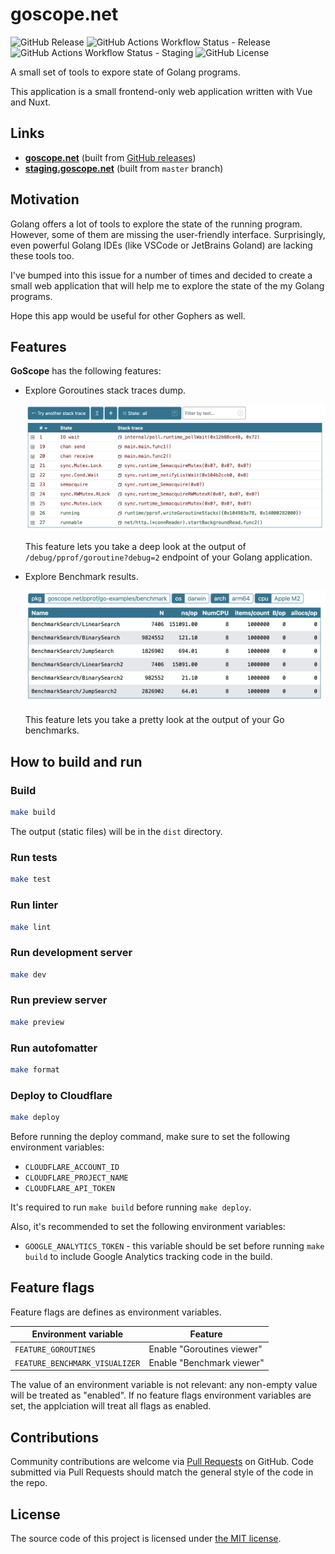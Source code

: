 # goscope.net

![GitHub Release](https://img.shields.io/github/v/release/kapitanov/goscope.net?style=flat&label=release)
![GitHub Actions Workflow Status - Release](https://img.shields.io/github/actions/workflow/status/kapitanov/goscope.net/release.yaml?style=flat&label=release)
![GitHub Actions Workflow Status - Staging](https://img.shields.io/github/actions/workflow/status/kapitanov/goscope.net/master.yaml?style=flat&label=staging)
![GitHub License](https://img.shields.io/github/license/kapitanov/goscope.net?style=flat)

A small set of tools to expore state of Golang programs.

This application is a small frontend-only web application written with Vue and Nuxt.

## Links

- [**goscope.net**](https://goscope.net) (built from [GitHub releases](https://github.com/kapitanov/goscope.net/releases))
- [**staging.goscope.net**](https://staging.goscope.net) (built from `master` branch)

## Motivation

Golang offers a lot of tools to explore the state of the running program.
However, some of them are missing the user-friendly interface.
Surprisingly, even powerful Golang IDEs (like VSCode or JetBrains Goland) are lacking these tools too.

I've bumped into this issue for a number of times
and decided to create a small web application that will help me to explore the state of the my Golang programs.

Hope this app would be useful for other Gophers as well.

## Features

**GoScope** has the following features:

- Explore Goroutines stack traces dump.

  ![](./public/images/goroutines-preview.png)

  This feature lets you take a deep look at the output of `/debug/pprof/goroutine?debug=2` endpoint of your Golang application.

- Explore Benchmark results.

  ![](./public/images/benchmarkviz-preview.png)

  This feature lets you take a pretty look at the output of your Go benchmarks.

## How to build and run

### Build

```bash
make build
```

The output (static files) will be in the `dist` directory.

### Run tests

```bash
make test
```

### Run linter

```bash
make lint
```

### Run development server

```bash
make dev
```

### Run preview server

```bash
make preview
```

### Run autofomatter

```bash
make format
```

### Deploy to Cloudflare

```bash
make deploy
```

Before running the deploy command, make sure to set the following environment variables:

- `CLOUDFLARE_ACCOUNT_ID`
- `CLOUDFLARE_PROJECT_NAME`
- `CLOUDFLARE_API_TOKEN`

It's required to run `make build` before running `make deploy`.

Also, it's recommended to set the following environment variables:

- `GOOGLE_ANALYTICS_TOKEN` - this variable should be set before running `make build` to include Google Analytics tracking code in the build.

## Feature flags

Feature flags are defines as environment variables.

| Environment variable           | Feature                    |
| ------------------------------ | -------------------------- |
| `FEATURE_GOROUTINES`           | Enable "Goroutines viewer" |
| `FEATURE_BENCHMARK_VISUALIZER` | Enable "Benchmark viewer"  |

The value of an environment variable is not relevant: any non-empty value will be treated as "enabled".
If no feature flags environment variables are set, the applciation will treat all flags as enabled.

## Contributions

Community contributions are welcome via [Pull Requests](https://github.com/kapitanov/goscope.net/pulls) on GitHub.
Code submitted via Pull Requests should match the general style of the code in the repo.

## License

The source code of this project is licensed under [the MIT license](LICENSE).

